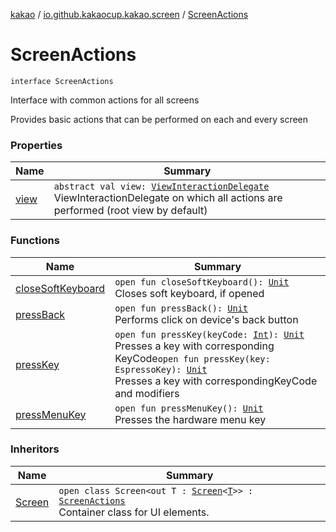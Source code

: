 [kakao](../../index.md) / [io.github.kakaocup.kakao.screen](../index.md) / [ScreenActions](./index.md)

# ScreenActions

`interface ScreenActions`

Interface with common actions for all screens

Provides basic actions that can be performed on each and every screen

### Properties

| Name | Summary |
|---|---|
| [view](view.md) | `abstract val view: `[`ViewInteractionDelegate`](../../io.github.kakaocup.kakao.delegate/-view-interaction-delegate/index.md)<br>ViewInteractionDelegate on which all actions are performed (root view by default) |

### Functions

| Name | Summary |
|---|---|
| [closeSoftKeyboard](close-soft-keyboard.md) | `open fun closeSoftKeyboard(): `[`Unit`](https://kotlinlang.org/api/latest/jvm/stdlib/kotlin/-unit/index.html)<br>Closes soft keyboard, if opened |
| [pressBack](press-back.md) | `open fun pressBack(): `[`Unit`](https://kotlinlang.org/api/latest/jvm/stdlib/kotlin/-unit/index.html)<br>Performs click on device's back button |
| [pressKey](press-key.md) | `open fun pressKey(keyCode: `[`Int`](https://kotlinlang.org/api/latest/jvm/stdlib/kotlin/-int/index.html)`): `[`Unit`](https://kotlinlang.org/api/latest/jvm/stdlib/kotlin/-unit/index.html)<br>Presses a key with corresponding KeyCode`open fun pressKey(key: EspressoKey): `[`Unit`](https://kotlinlang.org/api/latest/jvm/stdlib/kotlin/-unit/index.html)<br>Presses a key with correspondingKeyCode and modifiers |
| [pressMenuKey](press-menu-key.md) | `open fun pressMenuKey(): `[`Unit`](https://kotlinlang.org/api/latest/jvm/stdlib/kotlin/-unit/index.html)<br>Presses the hardware menu key |

### Inheritors

| Name | Summary |
|---|---|
| [Screen](../-screen/index.md) | `open class Screen<out T : `[`Screen`](../-screen/index.md)`<`[`T`](../-screen/index.md#T)`>> : `[`ScreenActions`](./index.md)<br>Container class for UI elements. |
